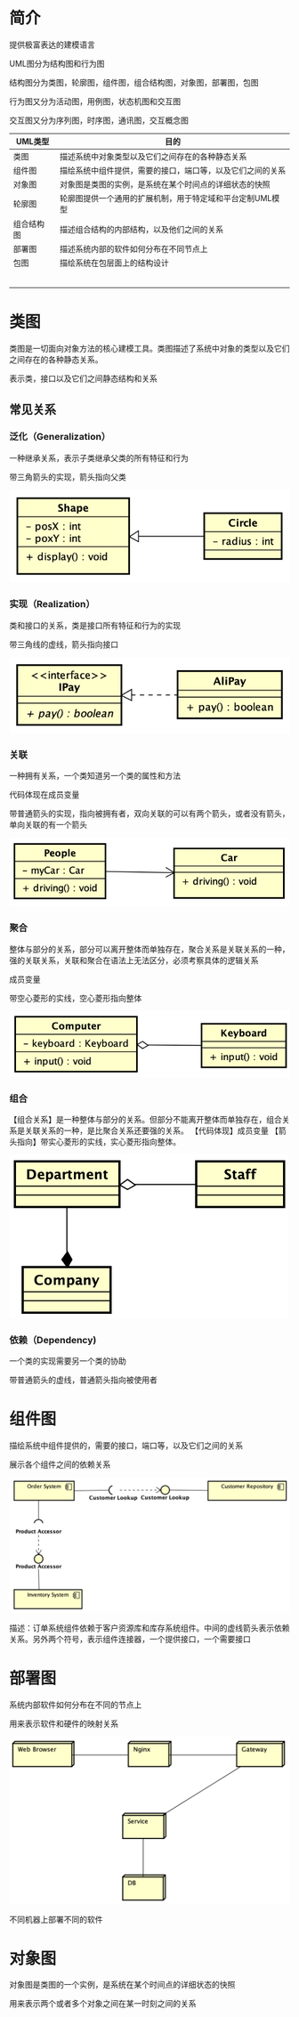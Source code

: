# 简介

提供极富表达的建模语言

UML图分为结构图和行为图

结构图分为类图，轮廓图，组件图，组合结构图，对象图，部署图，包图

行为图又分为活动图，用例图，状态机图和交互图

交互图又分为序列图，时序图，通讯图，交互概念图



| UML类型    | 目的                                                       |
| ---------- | ---------------------------------------------------------- |
| 类图       | 描述系统中对象类型以及它们之间存在的各种静态关系           |
| 组件图     | 描绘系统中组件提供，需要的接口，端口等，以及它们之间的关系 |
| 对象图     | 对象图是类图的实例，是系统在某个时间点的详细状态的快照     |
| 轮廓图     | 轮廓图提供一个通用的扩展机制，用于特定域和平台定制UML模型  |
| 组合结构图 | 描述组合结构的内部结构，以及他们之间的关系                 |
| 部署图     | 描述系统内部的软件如何分布在不同节点上                     |
| 包图       | 描绘系统在包层面上的结构设计                               |
|            |                                                            |
|            |                                                            |
|            |                                                            |
|            |                                                            |
|            |                                                            |
|            |                                                            |



# 类图

类图是一切面向对象方法的核心建模工具。类图描述了系统中对象的类型以及它们之间存在的各种静态关系。

表示类，接口以及它们之间静态结构和关系



## 常见关系

### 泛化（Generalization）

一种继承关系，表示子类继承父类的所有特征和行为

带三角箭头的实现，箭头指向父类

![img](./img/uml泛化.png)







### 实现（Realization）

类和接口的关系，类是接口所有特征和行为的实现

带三角线的虚线，箭头指向接口

![img](./img/uml实现.png)



### 关联

一种拥有关系，一个类知道另一个类的属性和方法

代码体现在成员变量

带普通箭头的实现，指向被拥有者，双向关联的可以有两个箭头，或者没有箭头，单向关联的有一个箭头

![img](./img/uml关联.png)

### 聚合

整体与部分的关系，部分可以离开整体而单独存在，聚合关系是关联关系的一种，强的关联关系，关联和聚合在语法上无法区分，必须考察具体的逻辑关系

成员变量

带空心菱形的实线，空心菱形指向整体

![img](./img/UMl聚合.png)

### 组合

【组合关系】是一种整体与部分的关系。但部分不能离开整体而单独存在，组合关系是关联关系的一种，是比聚合关系还要强的关系。
【代码体现】成员变量
【箭头指向】带实心菱形的实线，实心菱形指向整体。

![img](./img/uml组合.png)

### 依赖（Dependency)

一个类的实现需要另一个类的协助

带普通箭头的虚线，普通箭头指向被使用者



# 组件图

描绘系统中组件提供的，需要的接口，端口等，以及它们之间的关系

展示各个组件之间的依赖关系

![img](./img/组件图.png)

描述：订单系统组件依赖于客户资源库和库存系统组件。中间的虚线箭头表示依赖关系。另外两个符号，表示组件连接器，一个提供接口，一个需要接口



# 部署图

系统内部软件如何分布在不同的节点上

用来表示软件和硬件的映射关系

![img](./img/部署图.png)

不同机器上部署不同的软件



# 对象图

对象图是类图的一个实例，是系统在某个时间点的详细状态的快照

用来表示两个或者多个对象之间在某一时刻之间的关系



























